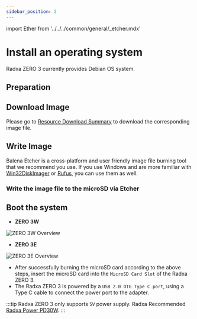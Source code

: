 ```yaml
---
sidebar_position: 2
---
```


import Ether from '../../../common/general/\_etcher.mdx'

# Install an operating system

Radxa ZERO 3 currently provides Debian OS system.

## Preparation

## Download Image

Please go to [Resource Download Summary](./download.md) to download the corresponding image file.

## Write Image

Balena Etcher is a cross-platform and user friendly image file burning tool that we recommend you use.
If you use Windows and are more familiar with [Win32DiskImager](https://win32diskimager.org) or [Rufus](https://github.com/pbatard/rufus), you can use them as well.

### Write the image file to the microSD via Etcher

<Ether model="zero3" />

## Boot the system

<Tabs queryString="model">
<TabItem value="zero-3w">

- **ZERO 3W**

![ZERO 3W Overview](/img/zero/zero3w/radxa_zero_3w.webp)

</TabItem>
<TabItem value="zero-3e">

- **ZERO 3E**

![ZERO 3E Overview](/img/zero/zero3w/radxa_zero_3e.webp)

</TabItem>
</Tabs>

- After successfully burning the microSD card according to the above steps, insert the microSD card into the `MicroSD Card Slot` of the Radxa ZERO 3.
- The Radxa ZERO 3 is powered by a `USB 2.0 OTG Type C port`, using a Type C cable to connect the power port to the adapter.

:::tip
Radxa ZERO 3 only supports `5V` power supply. Radxa Recommended [Radxa Power PD30W](../accessories/pd-30w).
:::
